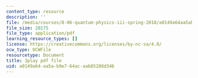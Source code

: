 ```yaml
---
content_type: resource
description: ''
file: /media/courses/8-06-quantum-physics-iii-spring-2018/a0149a64aa5ab9e764acaab85288d346_Tcv3_Gk1Ysg.pdf
file_size: 20175
file_type: application/pdf
learning_resource_types: []
license: https://creativecommons.org/licenses/by-nc-sa/4.0/
ocw_type: OCWFile
resourcetype: Document
title: 3play pdf file
uid: a0149a64-aa5a-b9e7-64ac-aab85288d346
---
```

